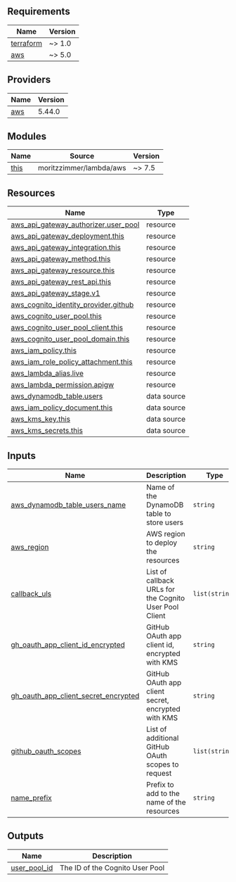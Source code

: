 <!-- BEGIN_TF_DOCS -->
## Requirements

| Name | Version |
|------|---------|
| <a name="requirement_terraform"></a> [terraform](#requirement\_terraform) | ~> 1.0 |
| <a name="requirement_aws"></a> [aws](#requirement\_aws) | ~> 5.0 |

## Providers

| Name | Version |
|------|---------|
| <a name="provider_aws"></a> [aws](#provider\_aws) | 5.44.0 |

## Modules

| Name | Source | Version |
|------|--------|---------|
| <a name="module_this"></a> [this](#module\_this) | moritzzimmer/lambda/aws | ~> 7.5 |

## Resources

| Name | Type |
|------|------|
| [aws_api_gateway_authorizer.user_pool](https://registry.terraform.io/providers/hashicorp/aws/latest/docs/resources/api_gateway_authorizer) | resource |
| [aws_api_gateway_deployment.this](https://registry.terraform.io/providers/hashicorp/aws/latest/docs/resources/api_gateway_deployment) | resource |
| [aws_api_gateway_integration.this](https://registry.terraform.io/providers/hashicorp/aws/latest/docs/resources/api_gateway_integration) | resource |
| [aws_api_gateway_method.this](https://registry.terraform.io/providers/hashicorp/aws/latest/docs/resources/api_gateway_method) | resource |
| [aws_api_gateway_resource.this](https://registry.terraform.io/providers/hashicorp/aws/latest/docs/resources/api_gateway_resource) | resource |
| [aws_api_gateway_rest_api.this](https://registry.terraform.io/providers/hashicorp/aws/latest/docs/resources/api_gateway_rest_api) | resource |
| [aws_api_gateway_stage.v1](https://registry.terraform.io/providers/hashicorp/aws/latest/docs/resources/api_gateway_stage) | resource |
| [aws_cognito_identity_provider.github](https://registry.terraform.io/providers/hashicorp/aws/latest/docs/resources/cognito_identity_provider) | resource |
| [aws_cognito_user_pool.this](https://registry.terraform.io/providers/hashicorp/aws/latest/docs/resources/cognito_user_pool) | resource |
| [aws_cognito_user_pool_client.this](https://registry.terraform.io/providers/hashicorp/aws/latest/docs/resources/cognito_user_pool_client) | resource |
| [aws_cognito_user_pool_domain.this](https://registry.terraform.io/providers/hashicorp/aws/latest/docs/resources/cognito_user_pool_domain) | resource |
| [aws_iam_policy.this](https://registry.terraform.io/providers/hashicorp/aws/latest/docs/resources/iam_policy) | resource |
| [aws_iam_role_policy_attachment.this](https://registry.terraform.io/providers/hashicorp/aws/latest/docs/resources/iam_role_policy_attachment) | resource |
| [aws_lambda_alias.live](https://registry.terraform.io/providers/hashicorp/aws/latest/docs/resources/lambda_alias) | resource |
| [aws_lambda_permission.apigw](https://registry.terraform.io/providers/hashicorp/aws/latest/docs/resources/lambda_permission) | resource |
| [aws_dynamodb_table.users](https://registry.terraform.io/providers/hashicorp/aws/latest/docs/data-sources/dynamodb_table) | data source |
| [aws_iam_policy_document.this](https://registry.terraform.io/providers/hashicorp/aws/latest/docs/data-sources/iam_policy_document) | data source |
| [aws_kms_key.this](https://registry.terraform.io/providers/hashicorp/aws/latest/docs/data-sources/kms_key) | data source |
| [aws_kms_secrets.this](https://registry.terraform.io/providers/hashicorp/aws/latest/docs/data-sources/kms_secrets) | data source |

## Inputs

| Name | Description | Type | Default | Required |
|------|-------------|------|---------|:--------:|
| <a name="input_aws_dynamodb_table_users_name"></a> [aws\_dynamodb\_table\_users\_name](#input\_aws\_dynamodb\_table\_users\_name) | Name of the DynamoDB table to store users | `string` | n/a | yes |
| <a name="input_aws_region"></a> [aws\_region](#input\_aws\_region) | AWS region to deploy the resources | `string` | n/a | yes |
| <a name="input_callback_uls"></a> [callback\_uls](#input\_callback\_uls) | List of callback URLs for the Cognito User Pool Client | `list(string)` | `[]` | no |
| <a name="input_gh_oauth_app_client_id_encrypted"></a> [gh\_oauth\_app\_client\_id\_encrypted](#input\_gh\_oauth\_app\_client\_id\_encrypted) | GitHub OAuth app client id, encrypted with KMS | `string` | n/a | yes |
| <a name="input_gh_oauth_app_client_secret_encrypted"></a> [gh\_oauth\_app\_client\_secret\_encrypted](#input\_gh\_oauth\_app\_client\_secret\_encrypted) | GitHub OAuth app client secret, encrypted with KMS | `string` | n/a | yes |
| <a name="input_github_oauth_scopes"></a> [github\_oauth\_scopes](#input\_github\_oauth\_scopes) | List of additional GitHub OAuth scopes to request | `list(string)` | <pre>[<br>  "repo"<br>]</pre> | no |
| <a name="input_name_prefix"></a> [name\_prefix](#input\_name\_prefix) | Prefix to add to the name of the resources | `string` | `"gitgazer"` | no |

## Outputs

| Name | Description |
|------|-------------|
| <a name="output_user_pool_id"></a> [user\_pool\_id](#output\_user\_pool\_id) | The ID of the Cognito User Pool |
<!-- END_TF_DOCS -->